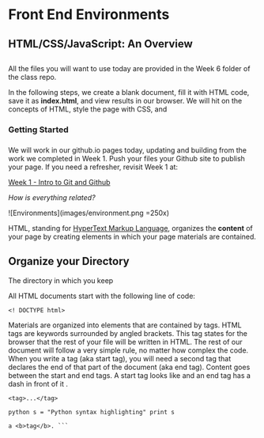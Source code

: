 # Front End Environments
## HTML/CSS/JavaScript: An Overview
## 
All the files you will want to use today are provided in the Week 6
folder of the class repo.

In the following steps, we create a blank document, fill it with HTML
code, save it as **index.html**, and view results in our browser. We
will hit on the concepts of HTML, style the page with CSS, and

### Getting Started
### 
We will work in our github.io pages today, updating and building from
the work we completed in Week 1. Push your files your Github site to
publish your page. If you need a refresher, revisit Week 1 at:

[Week 1 - Intro to Git and Github](https://github.com/civic-data-design-lab/16_11.S947/blob/master/week1/Part1_IntroGitAndGithub.ipynb)

*How is everything related?*

![Environments](images/environment.png =250x)

HTML, standing for [HyperText Markup Language](https://en.wikipedia.org/wiki/HTML), organizes the **content**
of your page by creating elements in which your page materials are contained.

## Organize your Directory

The directory in which you keep

All HTML documents start with the following line of code:

```
<! DOCTYPE html>
```

Materials are organized into elements that are contained by tags. HTML tags are keywords surrounded by angled brackets. This tag states for the browser that the rest of your file will be written in HTML. The rest of our document will follow a very simple rule, no matter how complex the code. When you write a tag (aka start tag), you will need a second tag that declares the end of that part of the document (aka end tag). Content goes between the start and end tags. A start tag looks like and an end tag has a dash in front of it .

```
<tag>...</tag>
```


```python s = "Python syntax highlighting" print s ```

``` No language indicated, so no syntax highlighting. But let's throw in
a <b>tag</b>. ```